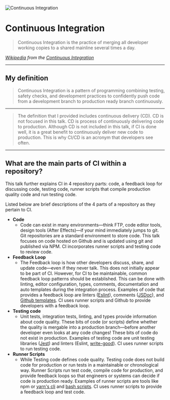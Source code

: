 ![Continuous Integration](https://jeffry.in/assets/developer-ci-benefits/02-what-is-ci.svg?1)

# Continuous Integration

> Continuous Integration is the practice of merging all developer working copies to a shared mainline several times a day.

_[Wikipedia](https://www.wikipedia.org/) from the [Continuous Integration](https://en.wikipedia.org/wiki/Continuous_integration)_

----

## My definition

> Continuous Integration is a pattern of programming combining testing, safety checks, and development practices to confidently push code from a development branch to production ready branch continuously.

----

> The definition that I provided includes continuous delivery (CD). CD is not focused in this talk. CD is process of continuously delivering code to production. Although CD is not included in this talk, if CI is done well, it is a great benefit to continuously deliver new code to production. This is why CI/CD is an acronym that developers see often.

----

## What are the main parts of CI within a repository?

This talk further explains CI in 4 repository parts: code, a feedback loop for discussing code, testing code, runner scripts that compile production quality code and run testing code.

Listed below are brief descriptions of the 4 parts of a repository as they pertain to CI.

- **Code**
  - Code can exist in many environments—think FTP, code editor tools, design tools (After Effects)—if your mind immediately jumps to git. Git repositories are a standard environment to store code. This talk focuses on code hosted on Github and is updated using git and published via NPM. CI incorporates runner scripts and testing code to review code.
- **Feedback Loop**
  - The Feedback loop is how other developers discuss, share, and update code—even if they never talk. This does not initially appear to be part of CI. However, for CI to be maintainable, common feedback loop patterns should be established. This can be done with linting, editor configuration, types, comments, documentation and auto templates during the integration process. Examples of code that provides a feedback loop are linters ([Eslint](https://eslint.org/)), comments ([JSDoc](http://usejsdoc.org/)), and [Github templates](https://help.github.com/articles/about-issue-and-pull-request-templates/). CI uses runner scripts and Github to provide developers with a feedback loop.
- **Testing code**
  - Unit tests, integration tests, linting, and types provide information about code quality. These bits of code (or scripts) define whether the quality is mergable into a production branch—before another developer even looks at any code changes! These bits of code do not exist in production. Examples of testing code are unit testing libraries ([Jest](https://jestjs.io/)) and linters (Eslint, [write-good](https://github.com/btford/write-good)). CI uses runner scripts to run testing code.
- **Runner Scripts**
  - While Testing code defines code quality. Testing code does not build code for production or run tests in a maintainable or chronological way. Runner Scripts run test code, compile code for production, and provide feedback loops so that engineers or systems can decide if code is production ready. Examples of runner scripts are tools like npm or [yarn's cli](https://yarnpkg.com/lang/en/docs/cli/) and [bash scripts](http://matt.might.net/articles/bash-by-example/). CI uses runner scripts to provide a feedback loop and test code.
